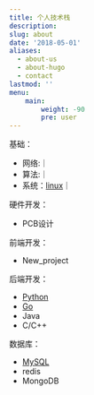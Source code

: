 ```yaml
---
title: 个人技术栈
description: 
slug: about
date: '2018-05-01'
aliases:
  - about-us
  - about-hugo
  - contact
lastmod: ''
menu:
    main: 
        weight: -90
        pre: user
---
```


基础：

- 网络:｜
- 算法:｜
- 系统：[linux](https://www.processon.com/view/link/608917c65653bb53b66dad39)｜

硬件开发：

- PCB设计

前端开发：

- New_project

后端开发：

- [Python](https://1070880664.gitbook.io/pythonbiji/)
- [Go](https://1070880664.gitbook.io/gonotebook/)
- Java
- C/C++

数据库：

- [MySQL](https://www.processon.com/mindmap/5cbd2665e4b09b16ffc16eff)
- redis
- MongoDB